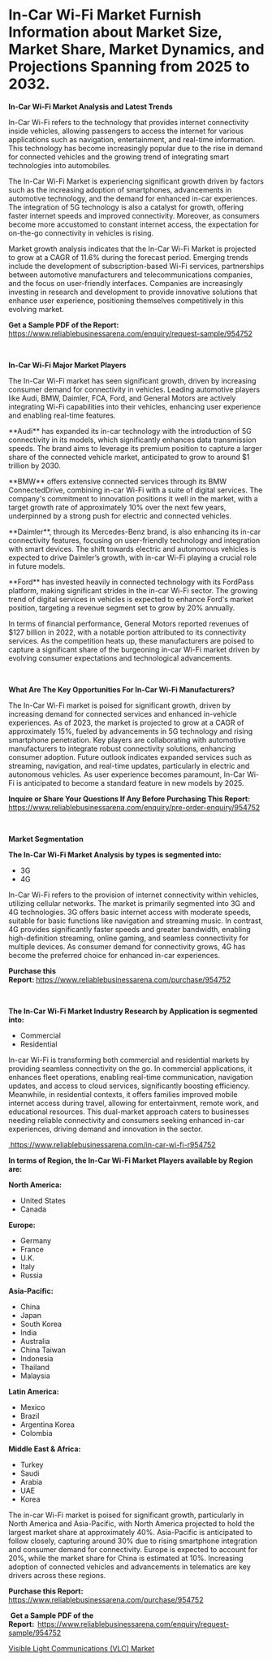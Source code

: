 <p><h1>In-Car Wi-Fi Market Furnish Information about Market Size, Market Share, Market Dynamics, and Projections Spanning from 2025 to 2032.</h1></p><p><strong>In-Car Wi-Fi Market Analysis and Latest Trends</strong></p>
<p><p>In-Car Wi-Fi refers to the technology that provides internet connectivity inside vehicles, allowing passengers to access the internet for various applications such as navigation, entertainment, and real-time information. This technology has become increasingly popular due to the rise in demand for connected vehicles and the growing trend of integrating smart technologies into automobiles.</p><p>The In-Car Wi-Fi Market is experiencing significant growth driven by factors such as the increasing adoption of smartphones, advancements in automotive technology, and the demand for enhanced in-car experiences. The integration of 5G technology is also a catalyst for growth, offering faster internet speeds and improved connectivity. Moreover, as consumers become more accustomed to constant internet access, the expectation for on-the-go connectivity in vehicles is rising.</p><p>Market growth analysis indicates that the In-Car Wi-Fi Market is projected to grow at a CAGR of 11.6% during the forecast period. Emerging trends include the development of subscription-based Wi-Fi services, partnerships between automotive manufacturers and telecommunications companies, and the focus on user-friendly interfaces. Companies are increasingly investing in research and development to provide innovative solutions that enhance user experience, positioning themselves competitively in this evolving market.</p></p>
<p><strong>Get a Sample PDF of the Report:&nbsp;</strong> <a href="https://www.reliablebusinessarena.com/enquiry/request-sample/954752?utm_campaign=2136&utm_medium=2&utm_source=Github&utm_content=ia&utm_term=15022025&utm_id=in-car-wi-fi">https://www.reliablebusinessarena.com/enquiry/request-sample/954752</a></p>
<p>&nbsp;</p>
<p><strong>In-Car Wi-Fi Major Market Players</strong></p>
<p><p>The In-Car Wi-Fi market has seen significant growth, driven by increasing consumer demand for connectivity in vehicles. Leading automotive players like Audi, BMW, Daimler, FCA, Ford, and General Motors are actively integrating Wi-Fi capabilities into their vehicles, enhancing user experience and enabling real-time features.</p><p>**Audi** has expanded its in-car technology with the introduction of 5G connectivity in its models, which significantly enhances data transmission speeds. The brand aims to leverage its premium position to capture a larger share of the connected vehicle market, anticipated to grow to around $1 trillion by 2030.</p><p>**BMW** offers extensive connected services through its BMW ConnectedDrive, combining in-car Wi-Fi with a suite of digital services. The company's commitment to innovation positions it well in the market, with a target growth rate of approximately 10% over the next few years, underpinned by a strong push for electric and connected vehicles.</p><p>**Daimler**, through its Mercedes-Benz brand, is also enhancing its in-car connectivity features, focusing on user-friendly technology and integration with smart devices. The shift towards electric and autonomous vehicles is expected to drive Daimler’s growth, with in-car Wi-Fi playing a crucial role in future models.</p><p>**Ford** has invested heavily in connected technology with its FordPass platform, making significant strides in the in-car Wi-Fi sector. The growing trend of digital services in vehicles is expected to enhance Ford's market position, targeting a revenue segment set to grow by 20% annually.</p><p>In terms of financial performance, General Motors reported revenues of $127 billion in 2022, with a notable portion attributed to its connectivity services. As the competition heats up, these manufacturers are poised to capture a significant share of the burgeoning in-car Wi-Fi market driven by evolving consumer expectations and technological advancements.</p></p>
<p>&nbsp;</p>
<p><strong>What Are The Key Opportunities For In-Car Wi-Fi Manufacturers?</strong></p>
<p><p>The In-Car Wi-Fi market is poised for significant growth, driven by increasing demand for connected services and enhanced in-vehicle experiences. As of 2023, the market is projected to grow at a CAGR of approximately 15%, fueled by advancements in 5G technology and rising smartphone penetration. Key players are collaborating with automotive manufacturers to integrate robust connectivity solutions, enhancing consumer adoption. Future outlook indicates expanded services such as streaming, navigation, and real-time updates, particularly in electric and autonomous vehicles. As user experience becomes paramount, In-Car Wi-Fi is anticipated to become a standard feature in new models by 2025.</p></p>
<p><strong>Inquire or Share Your Questions If Any Before Purchasing This Report:</strong> <a href="https://www.reliablebusinessarena.com/enquiry/pre-order-enquiry/954752?utm_campaign=2136&utm_medium=2&utm_source=Github&utm_content=ia&utm_term=15022025&utm_id=in-car-wi-fi">https://www.reliablebusinessarena.com/enquiry/pre-order-enquiry/954752</a></p>
<p>&nbsp;</p>
<p><strong>Market Segmentation</strong></p>
<p><strong>The In-Car Wi-Fi Market Analysis by types is segmented into:</strong></p>
<p><ul><li>3G</li><li>4G</li></ul></p>
<p><p>In-Car Wi-Fi refers to the provision of internet connectivity within vehicles, utilizing cellular networks. The market is primarily segmented into 3G and 4G technologies. 3G offers basic internet access with moderate speeds, suitable for basic functions like navigation and streaming music. In contrast, 4G provides significantly faster speeds and greater bandwidth, enabling high-definition streaming, online gaming, and seamless connectivity for multiple devices. As consumer demand for connectivity grows, 4G has become the preferred choice for enhanced in-car experiences.</p></p>
<p><strong>Purchase this Report:&nbsp;</strong><a href="https://www.reliablebusinessarena.com/purchase/954752?utm_campaign=2136&utm_medium=2&utm_source=Github&utm_content=ia&utm_term=15022025&utm_id=in-car-wi-fi">https://www.reliablebusinessarena.com/purchase/954752</a></p>
<p>&nbsp;</p>
<p><strong>The In-Car Wi-Fi Market Industry Research by Application is segmented into:</strong></p>
<p><ul><li>Commercial</li><li>Residential</li></ul></p>
<p><p>In-car Wi-Fi is transforming both commercial and residential markets by providing seamless connectivity on the go. In commercial applications, it enhances fleet operations, enabling real-time communication, navigation updates, and access to cloud services, significantly boosting efficiency. Meanwhile, in residential contexts, it offers families improved mobile internet access during travel, allowing for entertainment, remote work, and educational resources. This dual-market approach caters to businesses needing reliable connectivity and consumers seeking enhanced in-car experiences, driving demand and innovation in the sector.</p></p>
<p><a href="https://www.reliablebusinessarena.com/in-car-wi-fi-r954752?utm_campaign=2136&utm_medium=2&utm_source=Github&utm_content=ia&utm_term=15022025&utm_id=in-car-wi-fi">&nbsp;https://www.reliablebusinessarena.com/in-car-wi-fi-r954752</a></p>
<p><strong>In terms of Region, the In-Car Wi-Fi Market Players available by Region are:</strong></p>
<p>
    <p> <strong> North America: </strong>
        <ul>
            <li>United States</li>
            <li>Canada</li>
        </ul>
        </p> 
    <p> <strong> Europe: </strong>
        <ul>
            <li>Germany</li>
            <li>France</li>
            <li>U.K.</li>
            <li>Italy</li>
            <li>Russia</li>
        </ul>
        </p> 
    <p> <strong> Asia-Pacific: </strong>
        <ul>
            <li>China</li>
            <li>Japan</li>
            <li>South Korea</li>
            <li>India</li>
            <li>Australia</li>
            <li>China Taiwan</li>
            <li>Indonesia</li>
            <li>Thailand</li>
            <li>Malaysia</li>
        </ul>
        </p> 
    <p> <strong> Latin America: </strong>
        <ul>
            <li>Mexico</li>
            <li>Brazil</li>
            <li>Argentina Korea</li>
            <li>Colombia</li>
        </ul>
        </p> 
    <p> <strong> Middle East & Africa: </strong>
        <ul>
            <li>Turkey</li>
            <li>Saudi</li>
            <li>Arabia</li>
            <li>UAE</li>
            <li>Korea</li>
        </ul>
    </p>
    </p>
<p><p>The in-car Wi-Fi market is poised for significant growth, particularly in North America and Asia-Pacific, with North America projected to hold the largest market share at approximately 40%. Asia-Pacific is anticipated to follow closely, capturing around 30% due to rising smartphone integration and consumer demand for connectivity. Europe is expected to account for 20%, while the market share for China is estimated at 10%. Increasing adoption of connected vehicles and advancements in telematics are key drivers across these regions.</p></p>
<p><strong>Purchase this Report: </strong><a href="https://www.reliablebusinessarena.com/purchase/954752?utm_campaign=2136&utm_medium=2&utm_source=Github&utm_content=ia&utm_term=15022025&utm_id=in-car-wi-fi">https://www.reliablebusinessarena.com/purchase/954752</a></p>
<p>&nbsp;<strong>Get a Sample PDF of the Report:&nbsp;&nbsp;</strong><a href="https://www.reliablebusinessarena.com/enquiry/request-sample/954752?utm_campaign=2136&utm_medium=2&utm_source=Github&utm_content=ia&utm_term=15022025&utm_id=in-car-wi-fi">https://www.reliablebusinessarena.com/enquiry/request-sample/954752</a></p>
<p><strong></strong></p>
<p><p><a href="https://github.com/tona7vba/Market-Research-Report-List-1/blob/main/visible-light-communications-vlc-market.md?utm_campaign=2136&utm_medium=2&utm_source=Github&utm_content=ia&utm_term=15022025&utm_id=in-car-wi-fi">Visible Light Communications (VLC) Market</a></p></p>